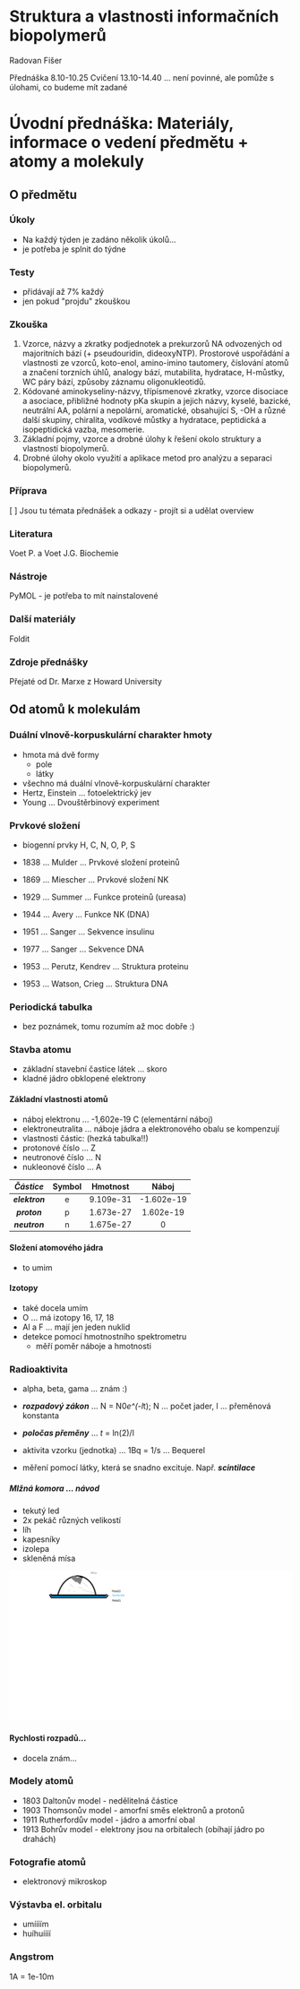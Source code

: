 # Struktura a vlastnosti informačních biopolymerů
Radovan Fišer

Přednáška 8.10-10.25
Cvičení 13.10-14.40 ... není povinné, ale pomůže s úlohami, co budeme mít zadané

# Úvodní přednáška: Materiály, informace o vedení předmětu + atomy a molekuly

## O předmětu

### Úkoly
- Na každý týden je zadáno několik úkolů...
- je potřeba je splnit do týdne

### Testy
- přidávají až 7% každý
- jen pokud "projdu" zkouškou

### Zkouška
1. Vzorce, názvy a zkratky podjednotek a prekurzorů NA odvozených od majoritních bází (+ pseudouridin, dideoxyNTP). Prostorové uspořádání a vlastnosti ze vzorců, koto-enol, amino-imino tautomery, číslování atomů a značení torzních úhlů, analogy bází, mutabilita, hydratace, H-můstky, WC páry bází, způsoby záznamu oligonukleotidů.
2. Kódované aminokyseliny-názvy, třípísmenové zkratky, vzorce disociace a asociace, přibližné hodnoty pKa skupin a jejich názvy, kyselé, bazické, neutrální AA, polární a nepolární, aromatické, obsahující S, -OH a různé další skupiny, chiralita, vodíkové můstky a hydratace, peptidická a isopeptidická vazba, mesomerie.
3. Základní pojmy, vzorce a drobné úlohy k řešení okolo struktury a vlastností biopolymerů.
4. Drobné úlohy okolo využití a aplikace metod pro analýzu a separaci biopolymerů.

### Příprava
[ ] Jsou tu témata přednášek a odkazy - projít si a udělat overview

### Literatura
Voet P. a Voet J.G. Biochemie

### Nástroje
PyMOL - je potřeba to mít nainstalovené

### Další materiály
Foldit

### Zdroje přednášky
Přejaté od Dr. Marxe z Howard University

## Od atomů k molekulám
### Duální vlnově-korpuskulární charakter hmoty
- hmota má dvě formy
  - pole
  - látky
- všechno má duální vlnově-korpuskulární charakter
- Hertz, Einstein ... fotoelektrický jev
- Young ... Dvouštěrbinový experiment

### Prvkové složení
- biogenní prvky H, C, N, O, P, S

- 1838 ... Mulder ... Prvkové složení proteinů
- 1869 ... Miescher ... Prvkové složení NK
- 1929 ... Summer ... Funkce proteinů (ureasa)
- 1944 ... Avery ... Funkce NK (DNA)
- 1951 ... Sanger ... Sekvence insulinu
- 1977 ... Sanger ... Sekvence DNA
- 1953 ... Perutz, Kendrev ... Struktura proteinu
- 1953 ... Watson, Crieg ... Struktura DNA

### Periodická tabulka
- bez poznámek, tomu rozumím až moc dobře :)

### Stavba atomu
- základní stavební častice látek ... skoro
- kladné jádro obklopené elektrony

#### Základní vlastnosti atomů
- náboj elektronu ... -1,602e-19 C (elementární náboj)
- elektroneutralita ... náboje jádra a elektronového obalu se kompenzují
- vlastnosti částic: (hezká tabulka!!)
- protonové číslo ... Z
- neutronové číslo ... N
- nukleonové číslo ... A

| ***Částice*** | Symbol | Hmotnost | Náboj |
|:---:|:---:|:---:|:---:|
| ***elektron*** | e | 9.109e-31 | -1.602e-19 |
| ***proton*** | p | 1.673e-27 | 1.602e-19 |
| ***neutron*** | n | 1.675e-27 | 0 |

#### Složení atomového jádra
- to umim

#### Izotopy
- také docela umím
- O ... má izotopy 16, 17, 18
- Al a F ... mají jen jeden nuklid
- detekce pomocí hmotnostního spektrometru
  - měří poměr náboje a hmotnosti

### Radioaktivita
- alpha, beta, gama ... znám :)
- ***rozpadový zákon*** ... N = N0*e^(-l*t); N ... počet jader, l ... přeměnová konstanta
- ***poločas přeměny*** ... *t* = ln(2)/l
- aktivita vzorku (jednotka) ... 1Bq = 1/s ... Bequerel

- měření pomocí látky, která se snadno excituje. Např. ***scintilace***

##### Mlžná komora ... návod
- tekutý led
- 2x pekáč různých velikostí
- líh
- kapesníky
- izolepa
- skleněná mísa

![](MlznaKomora.png)

#### Rychlosti rozpadů...
- docela znám...

### Modely atomů
- 1803 Daltonův model - nedělitelná částice
- 1903 Thomsonův model - amorfní směs elektronů a protonů
- 1911 Rutherfordův model - jádro a amorfní obal
- 1913 Bohrův model - elektrony jsou na orbitalech (obíhají jádro po drahách)

### Fotografie atomů
- elektronový mikroskop

### Výstavba el. orbitalu
- umíííím
- huíhuíííí

### Angstrom
1A = 1e-10m
